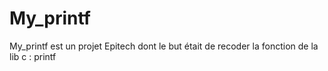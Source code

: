 # My_printf
My_printf  est un projet Epitech dont le but était de recoder la fonction de la lib c : printf
